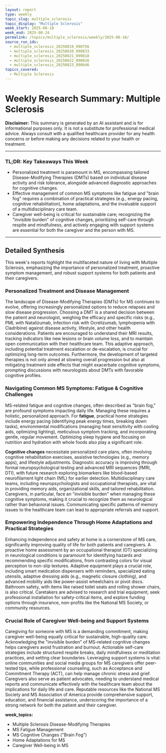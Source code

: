 ```yaml
---
layout: report
type: weekly
topic_slug: multiple_sclerosis
topic_display: "Multiple Sclerosis"
week_start: 2025-08-18
week_end: 2025-08-24
permalink: /topics/multiple_sclerosis/weekly/2025-08-18/
source_run_ids:
  - multiple_sclerosis_20250819_090756
  - multiple_sclerosis_20250820_090833
  - multiple_sclerosis_20250821_090818
  - multiple_sclerosis_20250822_090816
  - multiple_sclerosis_20250823_090646
topics_covered:
  - Multiple Sclerosis
---
```


# Weekly Research Summary: Multiple Sclerosis

**Disclaimer:** This summary is generated by an AI assistant and is for informational purposes only. It is not a substitute for professional medical advice. Always consult with a qualified healthcare provider for any health concerns or before making any decisions related to your health or treatment.

---

### **TL;DR: Key Takeaways This Week**

-   Personalized treatment is paramount in MS, encompassing tailored Disease-Modifying Therapies (DMTs) based on individual disease activity and risk tolerance, alongside advanced diagnostic approaches for cognitive changes.
-   Effective management of common MS symptoms like fatigue and "brain fog" requires a combination of practical strategies (e.g., energy pacing, cognitive rehabilitation), home adaptations, and the invaluable support of a multidisciplinary care team.
-   Caregiver well-being is critical for sustainable care; recognizing the "invisible burden" of cognitive changes, prioritizing self-care through respite and mindfulness, and actively engaging with support systems are essential for both the caregiver and the person with MS.

---

## Detailed Synthesis

This week's reports highlight the multifaceted nature of living with Multiple Sclerosis, emphasizing the importance of personalized treatment, proactive symptom management, and robust support systems for both patients and their caregivers.

### Personalized Treatment and Disease Management

The landscape of Disease-Modifying Therapies (DMTs) for MS continues to evolve, offering increasingly personalized options to reduce relapses and slow disease progression. Choosing a DMT is a shared decision between the patient and neurologist, weighing the efficacy and specific risks (e.g., PML with Natalizumab, infection risk with Ocrelizumab, lymphopenia with Cladribine) against disease activity, lifestyle, and other health considerations. Patients are encouraged to understand their MRI results, tracking indicators like new lesions or brain volume loss, and to maintain open communication with their healthcare team. This adaptive approach, including potential treatment escalation or de-escalation, is crucial for optimizing long-term outcomes. Furthermore, the development of targeted therapies is not only aimed at slowing overall progression but also at mitigating treatment side effects that might exacerbate cognitive symptoms, prompting discussions with neurologists about DMTs with favorable cognitive profiles.

### Navigating Common MS Symptoms: Fatigue & Cognitive Challenges

MS-related fatigue and cognitive changes, often described as "brain fog," are profound symptoms impacting daily life. Managing these requires a holistic, personalized approach. For **fatigue**, practical home strategies include energy pacing (identifying peak energy times, breaking down tasks), environmental modifications (managing heat sensitivity with cooling aids, optimizing lighting), meticulous symptom tracking, and incorporating gentle, regular movement. Optimizing sleep hygiene and focusing on nutrition and hydration with whole foods also play a significant role.

**Cognitive changes** necessitate personalized care plans, often involving cognitive rehabilitation exercises, assistive technologies (e.g., memory apps), and lifestyle adjustments. Diagnostic accuracy is improving through formal neuropsychological testing and advanced MRI sequences (fMRI, DTI), with future research exploring biomarkers like blood-based neurofilament light chain (NfL) for earlier detection. Multidisciplinary care teams, including neuropsychologists and occupational therapists, are vital in providing memory aids, organizational skills, and tailored rehabilitation. Caregivers, in particular, face an "invisible burden" when managing these cognitive symptoms, making it crucial to recognize them as neurological rather than behavioral issues. Communicating specific patterns of memory issues to the healthcare team can lead to appropriate referrals and support.

### Empowering Independence Through Home Adaptations and Practical Strategies

Enhancing independence and safety at home is a cornerstone of MS care, significantly improving quality of life for both patients and caregivers. A proactive home assessment by an occupational therapist (OT) specializing in neurological conditions is paramount for identifying hazards and recommending specific modifications, from contrasting colors for visual perception to non-slip textures. Adaptive equipment plays a crucial role, including smart medication dispensers with reminders, specialized eating utensils, adaptive dressing aids (e.g., magnetic closure clothing), and advanced mobility aids like power-assist wheelchairs or pivot discs. Bathroom safety, with items like raised toilet seats and rolling shower chairs, is also critical. Caretakers are advised to research and trial equipment, seek professional installation for safety-critical items, and explore funding options through insurance, non-profits like the National MS Society, or community resources.

### Crucial Role of Caregiver Well-being and Support Systems

Caregiving for someone with MS is a demanding commitment, making caregiver well-being equally critical for sustainable, high-quality care. Acknowledging the "invisible burden" of MS-related cognitive changes helps caregivers avoid frustration and burnout. Actionable self-care strategies include structured respite breaks, daily mindfulness or meditation practices, and setting clear boundaries. Leveraging support systems is vital: online communities and social media groups for MS caregivers offer peer-tested tips, while professional counseling, such as Acceptance and Commitment Therapy (ACT), can help manage chronic stress and grief. Caregivers also serve as patient advocates, needing to understand medical reports and communicate effectively with the healthcare team about the implications for daily life and care. Reputable resources like the National MS Society and MS Association of America provide comprehensive support, education, and financial assistance, underscoring the importance of a strong network for both the patient and their caregiver.

**week_topics:**
- Multiple Sclerosis Disease-Modifying Therapies
- MS Fatigue Management
- MS Cognitive Changes ("Brain Fog")
- Home Adaptations for MS
- Caregiver Well-being in MS
